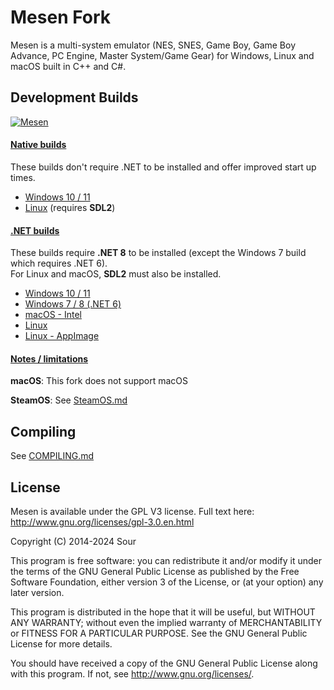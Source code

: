 # Mesen Fork

Mesen is a multi-system emulator (NES, SNES, Game Boy, Game Boy Advance, PC Engine, Master System/Game Gear) for Windows, Linux and macOS built in C++ and C#.  

## Development Builds

[![Mesen](https://github.com/Factor-64/Mesen2/actions/workflows/build.yml/badge.svg)](https://github.com/Factor-64/Mesen2/actions/workflows/build.yml)

#### <ins>Native builds</ins> ####

These builds don't require .NET to be installed and offer improved start up times.  

* [Windows 10 / 11](https://nightly.link/Factor-64/Mesen2/workflows/build/master/Mesen%20%28Windows%20-%20net8.0%20-%20AoT%29.zip)
* [Linux](https://nightly.link/Factor-64/Mesen2/workflows/build/master/Mesen%20%28Linux%20-%20ubuntu-20.04%20-%20clang_aot%29.zip)  (requires **SDL2**)

#### <ins>.NET builds</ins> ####

These builds require **.NET 8** to be installed (except the Windows 7 build which requires .NET 6).  
For Linux and macOS, **SDL2** must also be installed.

* [Windows 10 / 11](https://nightly.link/Factor-64/Mesen2/workflows/build/master/Mesen%20%28Windows%20-%20net8.0%29.zip)  
* [Windows 7 / 8 (.NET 6)](https://nightly.link/Factor-64/Mesen2/workflows/build/master/Mesen%20%28Windows%20-%20net6.0%29.zip)  
* [macOS - Intel](https://nightly.link/Factor-64/Mesen2/workflows/build/master/Mesen%20%28macOS%20-%20macos-12%29.zip)  
* [Linux](https://nightly.link/Factor-64/Mesen2/workflows/build/master/Mesen%20%28Linux%20-%20ubuntu-20.04%20-%20clang%29.zip)  
* [Linux - AppImage](https://nightly.link/Factor-64/Mesen2/workflows/build/master/Mesen%20(Linux%20x64%20-%20AppImage).zip)

#### <ins>Notes / limitations</ins> ####

**macOS**: This fork does not support macOS

**SteamOS**: See [SteamOS.md](SteamOS.md)

## Compiling

See [COMPILING.md](COMPILING.md)

## License

Mesen is available under the GPL V3 license.  Full text here: <http://www.gnu.org/licenses/gpl-3.0.en.html>

Copyright (C) 2014-2024 Sour

This program is free software: you can redistribute it and/or modify
it under the terms of the GNU General Public License as published by
the Free Software Foundation, either version 3 of the License, or
(at your option) any later version.

This program is distributed in the hope that it will be useful,
but WITHOUT ANY WARRANTY; without even the implied warranty of
MERCHANTABILITY or FITNESS FOR A PARTICULAR PURPOSE.  See the
GNU General Public License for more details.

You should have received a copy of the GNU General Public License
along with this program.  If not, see <http://www.gnu.org/licenses/>.
